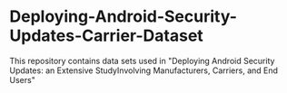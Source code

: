# Deploying-Android-Security-Updates-Carrier-Dataset
This repository contains data sets used in "Deploying Android Security Updates: an Extensive StudyInvolving Manufacturers, Carriers, and End Users"
